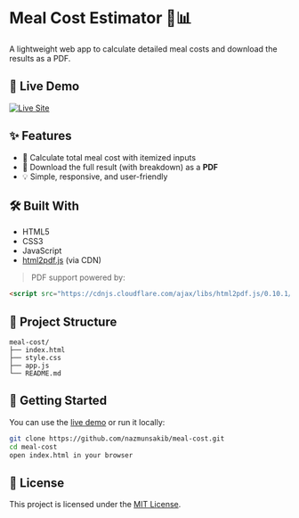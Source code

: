 # Meal Cost Estimator 🍱📊

A lightweight web app to calculate detailed meal costs and download the results as a PDF.

## 🔗 Live Demo

[![Live Site](https://img.shields.io/badge/View-Live--Site-green?style=for-the-badge)](https://nazmunsakib.github.io/meal-cost/)

## ✨ Features

- 🧮 Calculate total meal cost with itemized inputs
- 📄 Download the full result (with breakdown) as a **PDF**
- 💡 Simple, responsive, and user-friendly

## 🛠️ Built With

- HTML5
- CSS3
- JavaScript
- [html2pdf.js](https://github.com/eKoopmans/html2pdf) (via CDN)

> PDF support powered by:  
```html
<script src="https://cdnjs.cloudflare.com/ajax/libs/html2pdf.js/0.10.1/html2pdf.bundle.min.js"></script>
```

## 📁 Project Structure

```
meal-cost/
├── index.html
├── style.css
├── app.js
└── README.md
```

## 🚀 Getting Started

You can use the [live demo](https://nazmunsakib.github.io/meal-cost/) or run it locally:

```bash
git clone https://github.com/nazmunsakib/meal-cost.git
cd meal-cost
open index.html in your browser
```

## 📜 License

This project is licensed under the [MIT License](LICENSE).
